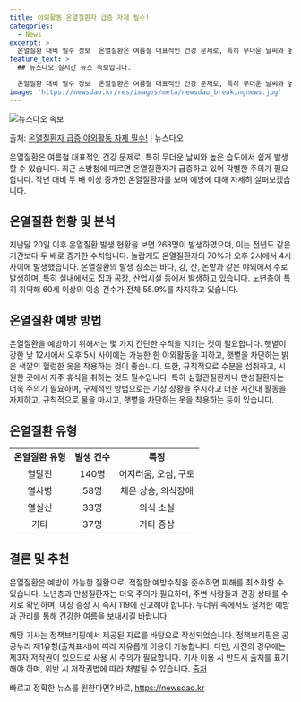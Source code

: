 ```yaml
---
title: 야외활동 온열질환자 급증 자제 필수!
categories:
  - News
excerpt: >
  온열질환 대비 필수 정보  온열질환은 여름철 대표적인 건강 문제로, 특히 무더운 날씨와 높은 습도에서 쉽게 …
feature_text: >
  ## 뉴스다오 실시간 뉴스 속보입니다.

  온열질환 대비 필수 정보  온열질환은 여름철 대표적인 건강 문제로, 특히 무더운 날씨와 높은 습도에서 쉽게 …
image: 'https://newsdao.kr/res/images/meta/newsdao_breakingnews.jpg'
---
```


![뉴스다오 속보](https://newsdao.kr/res/images/meta/newsdao_breakingnews.jpg)

<p>출처: <a href="https://newsdao.kr/4417" rel="dofollow">온열질환자 급증 야외활동 자제 필수!</a> | 뉴스다오</p>

<p data-ke-size="size16">온열질환은 여름철 대표적인 건강 문제로, 특히 무더운 날씨와 높은 습도에서 쉽게 발생할 수 있습니다. 최근 소방청에 따르면 온열질환자가 급증하고 있어 각별한 주의가 필요합니다. 작년 대비 두 배 이상 증가한 온열질환자를 보며 예방에 대해 자세히 살펴보겠습니다.</p>

<h2 data-ke-size="size26">온열질환 현황 및 분석</h2>
<p data-ke-size="size16">지난달 20일 이후 온열질환 발생 현황을 보면 268명이 발생하였으며, 이는 전년도 같은 기간보다 두 배로 증가한 수치입니다. 놀랍게도 온열질환자의 70%가 오후 2시에서 4시 사이에 발생했습니다. 온열질환의 발생 장소는 바다, 강, 산, 논밭과 같은 야외에서 주로 발생하며, 특히 실내에서도 집과 공장, 산업시설 등에서 발생하고 있습니다. 노년층이 특히 취약해 60세 이상의 이송 건수가 전체 55.9%를 차지하고 있습니다.</p>

<h2 data-ke-size="size26">온열질환 예방 방법</h2>
<p data-ke-size="size16">온열질환을 예방하기 위해서는 몇 가지 간단한 수칙을 지키는 것이 필요합니다. 햇볕이 강한 낮 12시에서 오후 5시 사이에는 가능한 한 야외활동을 피하고, 햇볕을 차단하는 밝은 색깔의 헐렁한 옷을 착용하는 것이 좋습니다. 또한, 규칙적으로 수분을 섭취하고, 시원한 곳에서 자주 휴식을 취하는 것도 필수입니다. 특히 심혈관질환자나 만성질환자는 더욱 주의가 필요하며, 구체적인 방법으로는 기상 상황을 주시하고 더운 시간대 활동을 자제하고, 규칙적으로 물을 마시고, 햇볕을 차단하는 옷을 착용하는 등이 있습니다.</p>

<h2 data-ke-size="size26">온열질환 유형</h2>
<table>
<tbody>
<tr>
<td style="text-align: center; height: 17px;"><b>온열질환 유형</b></td>
<td style="text-align: center; height: 17px;"><b>발생 건수</b></td>
<td style="text-align: center; height: 17px;"><b>특징</b></td>
</tr>
<tr>
<td style="text-align: center; height: 17px;">열탈진</td>
<td style="text-align: center; height: 17px;">140명</td>
<td style="text-align: center; height: 17px;">어지러움, 오심, 구토</td>
</tr>
<tr>
<td style="text-align: center; height: 17px;">열사병</td>
<td style="text-align: center; height: 17px;">58명</td>
<td style="text-align: center; height: 17px;">체온 상승, 의식장애</td>
</tr>
<tr>
<td style="text-align: center; height: 17px;">열실신</td>
<td style="text-align: center; height: 17px;">33명</td>
<td style="text-align: center; height: 17px;">의식 소실</td>
</tr>
<tr>
<td style="text-align: center; height: 17px;">기타</td>
<td style="text-align: center; height: 17px;">37명</td>
<td style="text-align: center; height: 17px;">기타 증상</td>
</tr>
</tbody>
</table>

<h2 data-ke-size="size26">결론 및 추천</h2>
<p data-ke-size="size16">온열질환은 예방이 가능한 질환으로, 적절한 예방수칙을 준수하면 피해를 최소화할 수 있습니다. 노년층과 만성질환자는 더욱 주의가 필요하며, 주변 사람들과 건강 상태를 수시로 확인하며, 이상 증상 시 즉시 119에 신고해야 합니다. 무더위 속에서도 철저한 예방과 관리를 통해 건강한 여름을 보내시길 바랍니다.</p>

<p data-ke-size="size16">해당 기사는 정책브리핑에서 제공된 자료를 바탕으로 작성되었습니다. 정책브리핑은 공공누리 제1유형(출처표시)에 따라 자유롭게 이용이 가능합니다. 다만, 사진의 경우에는 제3자 저작권이 있으므로 사용 시 주의가 필요합니다. 기사 이용 시 반드시 출처를 표기해야 하며, 위반 시 저작권법에 따라 처벌될 수 있습니다. <a href="https://newsdao.kr/4417">출처</a></p> 

빠르고 정확한 뉴스를 원한다면? 바로, <a href="https://newsdao.kr" rel="dofollow">https://newsdao.kr</a>


    
